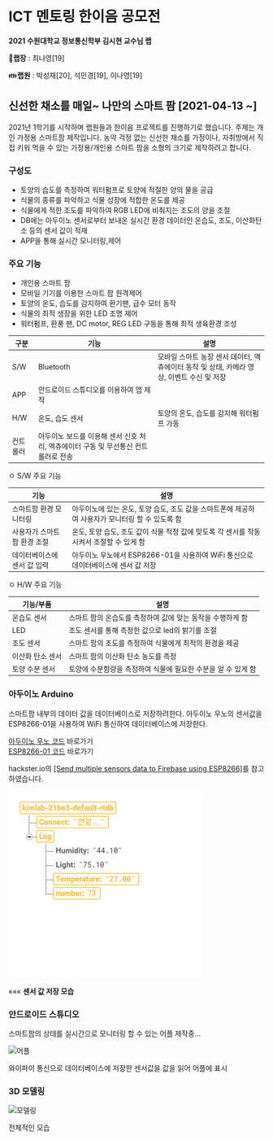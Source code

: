 # ICT 멘토링 한이음 공모전

**2021 수원대학교 정보통신학부 김시현 교수님 랩**

🤱**랩장** : 최나영[19]

👪**랩원** : 박성재[20], 석민경[19], 이나영[19]

## 신선한 채소를 매일~ 나만의 스마트 팜 [2021-04-13 ~]

 2021년 1학기를 시작하며 랩원들과 한이음 프로젝트를 진행하기로 했습니다. 주제는 개인 가정용 스마트팜 제작입니다. 농약 걱정 없는 신선한 채소를 가정이나, 자취방에서 직접 키워 먹을 수 있는 가정용/개인용 스마트 팜을 소형의 크기로 제작하려고 합니다.

### 구성도

- 토양의 습도를 측정하여 워터펌프로 토양에 적절한 양의 물을 공급
- 식물의 종류를 파악하고 식물 성장에 적합한 온도를 제공
- 식물에게 적한 조도를 파악하여 RGB LED에 비춰지는 조도의 양을 조절 
- DB에는 아두이노 센서로부터 보내온 실시간 환경 데이터인 온습도, 조도, 이산화탄소 등의 센서 값이 적재
- APP을 통해 실시간 모니터링,제어

### 주요 기능

- 개인용 스마트 팜
- 모바일 기기를 이용한 스마트 팜 원격제어
- 토양의 온도, 습도를 감지하여 환기팬, 급수 모터 동작
- 식물의 최적 생장을 위한 LED 조명 제어
- 워터펌프, 환풍 팬, DC motor, REG LED 구동을 통해 최적 생육환경 조성

| **구분** | **기능**                                                     | **설명**                                                     |
| -------- | ------------------------------------------------------------ | ------------------------------------------------------------ |
| S/W      | Bluetooth                                                    | 모바일 스마트 농장 센서 데이터, 액츄에이터 동작 및 상태, 카메라 영상, 이벤트 수신 및 저장 |
| APP      | 안드로이드 스튜디오를 이용하여 앱 제작                       |                                                              |
| H/W      | 온도, 습도 센서                                              | 토양의 온도, 습도를 감지해 워터펌프 가동                     |
| 컨트롤러 | 아두이노 보드를 이용해 센서 신호 처리,   엑츄에이터 구동 및 무선통신 컨트롤러로 전송 |                                                              |

 

  ㅇ S/W 주요 기능

| **기능**                     | **설명**                                                     |
| ---------------------------- | ------------------------------------------------------------ |
| 스마트팜 환경 모니터링       | 아두이노에 있는 온도, 토양 습도, 조도  값을 스마트폰에 제공하여 사용자가 모니터링 할 수 있도록 함 |
| 사용자가 스마트팜  환경 조절 | 온도, 토양 습도, 조도 값이 식물 적정  값에 맞도록 각 센서를 작동 시켜서 조절할 수 있게 함 |
| 데이터베이스에 센서 값 입력  | 아두이노 우노에서 ESP8266-01을 사용하여 WiFi 통신으로 데이터베이스에 센서 값 저장 |

 

  ㅇ H/W 주요 기능

| **기능/부품**    | **설명**                                                     |
| ---------------- | ------------------------------------------------------------ |
| 온습도 센서      | 스마트 팜의 온습도를 측정하여 값에 맞는 동작을 수행하게 함   |
| LED              | 조도 센서를 통해 측정한 값으로 led의 밝기를 조절             |
| 조도 센서        | 스마트 팜의 조도를 측정하여 식물에게 최적의 환경을 제공      |
| 이산화 탄소 센서 | 스마트 팜의 이산화 탄소 농도를 측정                          |
| 토양 수분 센서   | 토양에 수분함량을 측정하여 식물에 필요한 수분을 알 수 있게 함 |

### 아두이노 Arduino

 스마트팜 내부의 데이터 값을 데이터베이스로 저장하려한다. 아두이노 우노의 센서값을 ESP8266-01을 사용하여 WiFi 통신하여 데이터베이스에 저장한다.

 [아두이노 우노 코드](Arduino/Arduino.ino) 바로가기   
 [ESP8266-01 코드](ESP8266/ESP8266.ino) 바로가기

hackster.io의 [[Send multiple sensors data to Firebase using ESP8266]](https://www.hackster.io/pulasthi-nanayakkara/send-multiple-sensors-data-to-firebase-using-esp8266-f2f38b)를 참고하였습니다.



<img src="사진\파이어베이스.png">

««« **센서 값 저장 모습**    
    
    
### 안드로이드 스튜디오
 스마트팜의 상태를 실시간으로 모니터링 할 수 있는 어플 제작중...

![어플](https://user-images.githubusercontent.com/88194064/132038237-3c9280ab-3bf8-4c52-974f-b8e4689b0f63.jpg)

와이파이 통신으로 데이터베이스에 저장한 센서값을 값을 읽어 어플에 표시



### 3D 모델링

![모델링](https://user-images.githubusercontent.com/88194064/132092342-5b88e9db-416a-4cc9-a409-921db8c32cd9.png)

전체적인 모습

